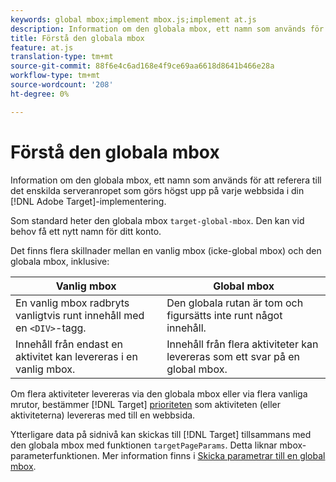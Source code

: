 ```yaml
---
keywords: global mbox;implement mbox.js;implement at.js
description: Information om den globala mbox, ett namn som används för att hänvisa till det enda serveranropet som gjordes högst upp på varje webbsida i din Adobe Target-implementering.
title: Förstå den globala mbox
feature: at.js
translation-type: tm+mt
source-git-commit: 88f6e4c6ad168e4f9ce69aa6618d8641b466e28a
workflow-type: tm+mt
source-wordcount: '208'
ht-degree: 0%

---
```



# Förstå den globala mbox

Information om den globala mbox, ett namn som används för att referera till det enskilda serveranropet som görs högst upp på varje webbsida i din [!DNL Adobe Target]-implementering.

Som standard heter den globala mbox `target-global-mbox`. Den kan vid behov få ett nytt namn för ditt konto.

Det finns flera skillnader mellan en vanlig mbox (icke-global mbox) och den globala mbox, inklusive:

| Vanlig mbox | Global mbox |
|--- |--- |
| En vanlig mbox radbryts vanligtvis runt innehåll med en `<DIV>`-tagg. | Den globala rutan är tom och figursätts inte runt något innehåll. |
| Innehåll från endast en aktivitet kan levereras i en vanlig mbox. | Innehåll från flera aktiviteter kan levereras som ett svar på en global mbox. |

Om flera aktiviteter levereras via den globala mbox eller via flera vanliga mrutor, bestämmer [!DNL Target] [prioriteten](/help/c-activities/priority.md#concept_1780C11FEA57440499F0047DD6900E0F) som aktiviteten (eller aktiviteterna) levereras med till en webbsida.

Ytterligare data på sidnivå kan skickas till [!DNL Target] tillsammans med den globala mbox med funktionen `targetPageParams`. Detta liknar mbox-parameterfunktionen. Mer information finns i [Skicka parametrar till en global mbox](/help/c-implementing-target/c-implementing-target-for-client-side-web/t-mbox-download/c-understanding-global-mbox/pass-parameters-to-global-mbox.md#concept_33362A04146C4E3C8E7089B65F38B5E5).
